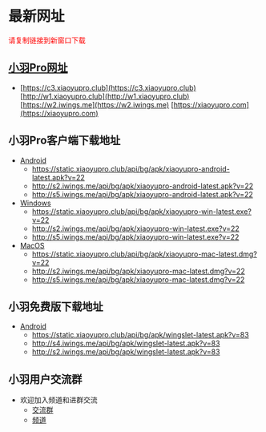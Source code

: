 # 最新网址
<span style="color:#FF0000;">请复制链接到新窗口下载</span>

## [小羽Pro网址](https://xiaoyupro.com)
* [https://c3.xiaoyupro.club](https://c3.xiaoyupro.club) [http://w1.xiaoyupro.club](http://w1.xiaoyupro.club) [https://w2.iwings.me](https://w2.iwings.me) [https://xiaoyupro.com](https://xiaoyupro.com)

## 小羽Pro客户端下载地址
* [Android](https://static.xiaoyupro.club/api/bg/apk/xiaoyupro-android-latest.apk?v=22)
    * https://static.xiaoyupro.club/api/bg/apk/xiaoyupro-android-latest.apk?v=22
    * http://s2.iwings.me/api/bg/apk/xiaoyupro-android-latest.apk?v=22
    * http://s5.iwings.me/api/bg/apk/xiaoyupro-android-latest.apk?v=22
* [Windows](https://static.xiaoyupro.club/api/bg/apk/xiaoyupro-win-latest.exe?v=22)
    * https://static.xiaoyupro.club/api/bg/apk/xiaoyupro-win-latest.exe?v=22
    * http://s2.iwings.me/api/bg/apk/xiaoyupro-win-latest.exe?v=22
    * http://s5.iwings.me/api/bg/apk/xiaoyupro-win-latest.exe?v=22
* [MacOS](https://static.xiaoyupro.club/api/bg/apk/xiaoyupro-mac-latest.dmg?v=22)
    * https://static.xiaoyupro.club/api/bg/apk/xiaoyupro-mac-latest.dmg?v=22
    * http://s2.iwings.me/api/bg/apk/xiaoyupro-mac-latest.dmg?v=22
    * http://s5.iwings.me/api/bg/apk/xiaoyupro-mac-latest.dmg?v=22

## 小羽免费版下载地址
* [Android](https://static.xiaoyupro.club/api/bg/apk/wingslet-latest.apk?v=83)
    * https://static.xiaoyupro.club/api/bg/apk/wingslet-latest.apk?v=83
    * http://s4.iwings.me/api/bg/apk/wingslet-latest.apk?v=83
    * http://s2.iwings.me/api/bg/apk/wingslet-latest.apk?v=83

## 小羽用户交流群
* 欢迎加入频道和进群交流
    * [交流群](https://t.me/xiaoyuorg)
    * [频道](https://t.me/xiaoyuclub)